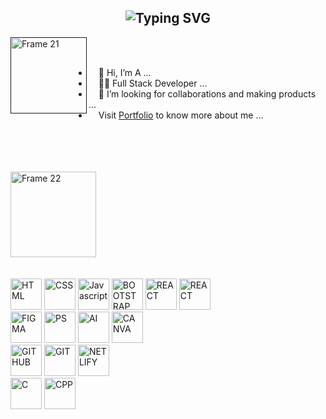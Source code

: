 <h2 align="center"><img src="https://readme-typing-svg.demolab.com?font=Fira+Code&pause=1000&color=9B72FF&random=false&width=435&lines=%22Learning%2C+Living%2C+and+Leveling+up.%22" alt="Typing SVG" />

</h2>

<a href="" align="left"><img align="left" width="122" alt="Frame 21" src="https://github.com/vinodjangid07/vinodjangid07/assets/86096184/fc2c1204-e65d-442c-b3b2-c640474b91d6"></a>
<br><br>

<ul align="right">
  <li align="left">&nbsp;&nbsp;&nbsp;&nbsp;👋 Hi, I’m A ...</li>
  <li align="left">&nbsp;&nbsp;&nbsp;&nbsp;👨‍💻 Full Stack Developer  ...</li>
  
  <li align="left">&nbsp;&nbsp;&nbsp;&nbsp;💞️ I’m looking for collaborations and making products ...</li>
  <li align="left">&nbsp;&nbsp;&nbsp;&nbsp;Visit  <a href="https://sneh.netlify.app/" target="_blank">Portfolio</a> to know more about me ...</li>
</ul>
<br><br><br><br>
<img width="137" alt="Frame 22" src="https://github.com/vinodjangid07/vinodjangid07/assets/86096184/96fc909c-2e49-4d81-8f7e-b46471d60e53">
<br><br><br>

<img src="https://github.com/vinodjangid07/vinodjangid07/assets/86096184/ba7d4b8c-8fcf-43d4-8aaa-81977ca5d252" alt="HTML" height="50" title="HTML">
<img src="https://github.com/vinodjangid07/vinodjangid07/assets/86096184/4e342502-fa63-4699-8f2d-06c5150171b4" alt="CSS" height="50" title="CSS">
<img src="https://github.com/vinodjangid07/vinodjangid07/assets/86096184/9e6de8bd-99ad-4e43-a3c1-9f74b9f138ad" alt="Javascript" height="50" title="JS">
<img src="https://github.com/vinodjangid07/vinodjangid07/assets/86096184/57cd976e-c49d-49b6-8dcc-038f23f1963e" alt="BOOTSTRAP" height="50" title="BOOTSTRAP">
<img src="https://github.com/vinodjangid07/vinodjangid07/assets/86096184/821e31cf-ac55-411b-8972-fc64a5485612" alt="REACT" height="50" title="REACT">
<img src="[![image](https://github.com/SnehBhatt-0804/SnehBhatt-0804/assets/138973763/4268786c-1df8-472c-840c-24a3decd3a63)](https://github.com/SnehBhatt-0804/SnehBhatt-0804/blob/main/Untitled%20design.png)
" alt="REACT" height="50" title="REACT">


<br>
<img src="https://github.com/vinodjangid07/vinodjangid07/assets/86096184/8b59783d-a52c-4be4-9f00-f791057d4e0b" alt="FIGMA" height="50" title="FIGMA">
<img src="https://github.com/vinodjangid07/vinodjangid07/assets/86096184/24d19823-001d-4c8a-bb35-d0e3b3bfc433" alt="PS" height="50" title="PHOTOSHOP">
<img src="https://github.com/vinodjangid07/vinodjangid07/assets/86096184/8364f96d-fbf3-46ae-a874-2ac7033f5a16" alt="AI" height="50" title="ADOBE ILLUSTRATOR">
<img src="https://github.com/vinodjangid07/vinodjangid07/assets/86096184/c7e0c531-67f8-4bf8-9950-c61302c2b848" alt="CANVA" height="50" title="CANVA">
<br>
<img src="https://github.com/vinodjangid07/vinodjangid07/assets/86096184/bd7bc243-8e54-4a12-97b7-593e4b860bc4" alt="GITHUB" height="50" title="GITHUB">
<img src="https://github.com/vinodjangid07/vinodjangid07/assets/86096184/259907ba-c4ff-4fa3-9d49-6827409fcd4b" alt="GIT" height="50" title="GIT">
<img src="https://github.com/vinodjangid07/vinodjangid07/assets/86096184/0fdebf20-d402-42ae-bc7d-5650a5ddc0fb" alt="NETLIFY" height="50" title="NETLIFY">
<br>
<img src="https://github.com/vinodjangid07/vinodjangid07/assets/86096184/41752fdd-f8ad-4e92-b263-779fe928da92" alt="C" height="50" title="C">
<img src="https://github.com/vinodjangid07/vinodjangid07/assets/86096184/086f2661-6998-4569-8c35-852c4254c53a" alt="CPP" height="50" title="C++">

